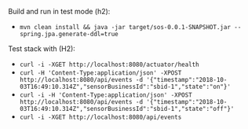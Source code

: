 Build and run in test mode (h2):  
- `mvn clean install && java -jar target/sos-0.0.1-SNAPSHOT.jar --spring.jpa.generate-ddl=true`

Test stack with (H2):  
- `curl -i -XGET http://localhost:8080/actuator/health`
- `curl -H 'Content-Type:application/json' -XPOST http://localhost:8080/api/events -d '{"timestamp":"2018-10-03T16:49:10.314Z","sensorBusinessId":"sbid-1","state":"on"}'`
- `curl -i -H 'Content-Type:application/json' -XPOST http://localhost:8080/api/events -d '{"timestamp":"2018-10-03T16:49:10.314Z","sensorBusinessId":"sbid-1","state":"off"}'`
- `curl -i -XGET http://localhost:8080/api/events`